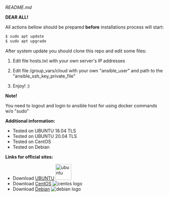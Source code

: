 *README.md*

**DEAR ALL!**

All actions bellow should be prepared **before** installations process will start:

```sh
$ sudo apt update
$ sudo apt upgrade
```

After system update you should clone this repo and edit some files:

1. Edit file hosts.txt with your own server's IP addresses

2. Edit file /group_vars/cloud with your own "ansible_user" and path to the "ansible_ssh_key_private_file"

3. Enjoy! :)

**Note!**

You need to logout and login to ansible host for using docker commands w/o "sudo"

**Additional information:**

*   Tested on UBUNTU 18.04 TLS
*   Tested on UBUNTU 20.04 TLS
*   Tested on CentOS
*   Tested on Debian

**Links for official sites:**

- Download [UBUNTU](https://ubuntu.com/) <img src="https://yt3.ggpht.com/a/AGF-l7-l5uiSdhlHQW21a7bMhlhnKE964D8EGplN3g=s900-c-k-c0xffffffff-no-rj-mo" alt="ubuntu" width="50"/>
- Download [CentOS](https://www.centos.org/download/)
![centos logo](https://yandex.by/images/search?pos=0&from=tabbar&img_url=https%3A%2F%2Fhosteko.com%2Fhtk-blog%2Fwp-content%2Fuploads%2F2019%2F05%2Fcentos.png&text=centos+logo&rpt=simage)
- Download [Debian](https://www.debian.org/releases/buster/releasenotes)
![debian logo](https://yandex.by/images/search?pos=0&from=tabbar&img_url=https%3A%2F%2Fupload.wikimedia.org%2Fwikipedia%2Fcommons%2Fthumb%2F4%2F4a%2FDebian-OpenLogo.svg%2F440px-Debian-OpenLogo.svg.png&text=debian+logo&rpt=simage)

